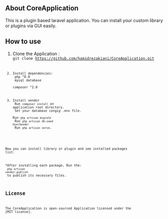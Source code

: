 
## About CoreApplication

This is a plugin based laravel application. You can install your custom library or plugins via GUI easily.

## How to use

1. Clone the Application :<br>
   <code>git clone https://github.com/hamidrezakiani/CoreApplication.git<code>

2. Install dependencies:<br>
   php ^8.0<br>
   mysql database<br>
   composer ^2.0<br>

3. Install vendor<br>
   Run <code>composer install</code> on application root directory.<br>
   Set your database congig .env file.<br>
   Run <code>php artisan migrate</code><br>
   Run <code>php artisan db:seed UserSeeder</code><br>
   Run <code>php artisan serve</code>.<br>


Now you can install library or plugin and see installed packages list.

*After installing each package, Run the:<br>
                   <code>php artisan vendor:publish</code><br>
 to publish its necessary files.<br>

## License

The CoreApplication is open-sourced Application licensed under the [MIT license].
